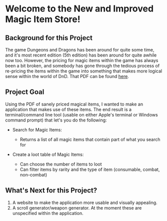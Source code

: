 # Welcome to the New and Improved Magic Item Store!

## Background for this Project
The game Dungeons and Dragons has been around for quite some time, and it's most recent edition (5th edition) has been around for quite awhile now too. However, the pricing for magic items within the game has always been a bit broken, and somebody has gone through the tedious process of re-pricing the items within the game into something that makes more logical sense within the world of DnD. That PDF can be found [here]('https://drive.google.com/file/d/0B8XAiXpOfz9cMWt1RTBicmpmUDg/view?usp=sharing').

## Project Goal
Using the PDF of sanely priced magical items, I wanted to make an application that makes use of these items. The end result is a terminal/command line tool (usable on either Apple's terminal or Windows command prompt) that let's you do the following:

* Search for Magic Items:
    - Returns a list of all magic items that contain part of what you search for

* Create a loot table of Magic Items:
    - Can choose the number of items to loot
    - Can filter items by rarity and the type of item (consumable, combat, non-combat)


## What's Next for this Project?
1. A website to make the application more usable and visually appealing.
2. A scroll generator/weapon generator. At the moment these are unspecified within the application.